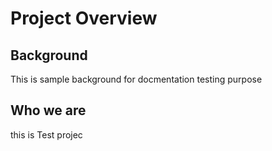# Project Overview

## Background

This is sample background for docmentation testing purpose

## Who we are 

this is Test projec
